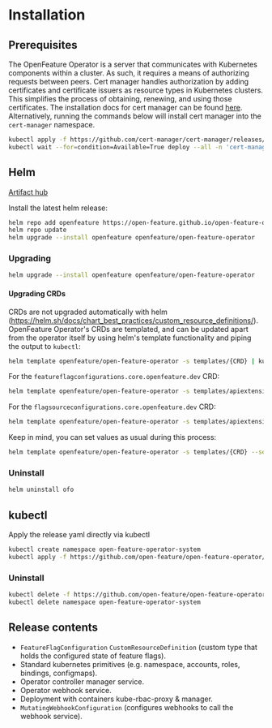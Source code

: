 # Installation 

## Prerequisites

The OpenFeature Operator is a server that communicates with Kubernetes components within a cluster. As such, it requires a means of authorizing requests between peers. Cert manager handles authorization by adding certificates and certificate issuers as resource types in Kubernetes clusters. This simplifies the process of obtaining, renewing, and using those certificates.
The installation docs for cert manager can be found [here](https://cert-manager.io/docs/installation/kubernetes/).
Alternatively, running the commands below will install cert manager into the `cert-manager` namespace.

```sh
kubectl apply -f https://github.com/cert-manager/cert-manager/releases/download/v1.10.1/cert-manager.yaml
kubectl wait --for=condition=Available=True deploy --all -n 'cert-manager'
```

## Helm

[Artifact hub](https://artifacthub.io/packages/helm/open-feature-operator/open-feature-operator)

Install the latest helm release:
```sh
helm repo add openfeature https://open-feature.github.io/open-feature-operator/
helm repo update
helm upgrade --install openfeature openfeature/open-feature-operator
```
### Upgrading

```sh
helm upgrade --install openfeature openfeature/open-feature-operator
```

#### Upgrading CRDs

CRDs are not upgraded automatically with helm (https://helm.sh/docs/chart_best_practices/custom_resource_definitions/).
OpenFeature Operator's CRDs are templated, and can be updated apart from the operator itself by using helm's template functionality and piping the output to `kubectl`:

```sh
helm template openfeature/open-feature-operator -s templates/{CRD} | kubectl apply -f -
```

For the `featureflagconfigurations.core.openfeature.dev` CRD:

```sh
helm template openfeature/open-feature-operator -s templates/apiextensions.k8s.io_v1_customresourcedefinition_featureflagconfigurations.core.openfeature.dev.yaml | kubectl apply -f -
```

For the `flagsourceconfigurations.core.openfeature.dev` CRD:

```sh
helm template openfeature/open-feature-operator -s templates/apiextensions.k8s.io_v1_customresourcedefinition_flagsourceconfigurations.core.openfeature.dev.yaml | kubectl apply -f -
```

Keep in mind, you can set values as usual during this process:

```sh
helm template openfeature/open-feature-operator -s templates/{CRD} --set defaultNamespace=myns | kubectl apply -f -
```

### Uninstall
```sh
helm uninstall ofo
```

## kubectl
Apply the release yaml directly via kubectl
<!-- x-release-please-start-version -->
```sh
kubectl create namespace open-feature-operator-system
kubectl apply -f https://github.com/open-feature/open-feature-operator/releases/download/v0.2.29/release.yaml
```
<!-- x-release-please-end -->
### Uninstall
<!-- x-release-please-start-version -->
```sh
kubectl delete -f https://github.com/open-feature/open-feature-operator/releases/download/v0.2.29/release.yaml
kubectl delete namespace open-feature-operator-system
```
<!-- x-release-please-end -->

## Release contents
- `FeatureFlagConfiguration` `CustomResourceDefinition` (custom type that holds the configured state of feature flags).
- Standard kubernetes primitives (e.g. namespace, accounts, roles, bindings, configmaps).
- Operator controller manager service.
- Operator webhook service.
- Deployment with containers kube-rbac-proxy & manager.
- `MutatingWebhookConfiguration` (configures webhooks to call the webhook service).
